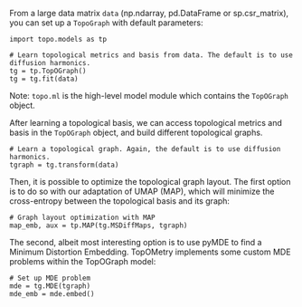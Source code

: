 
From a large data matrix ``data`` (np.ndarray, pd.DataFrame or sp.csr_matrix), you can set up a ``TopoGraph`` with default parameters: 

```
import topo.models as tp
   
# Learn topological metrics and basis from data. The default is to use diffusion harmonics.
tg = tp.TopOGraph()
tg = tg.fit(data)
```

Note: `topo.ml` is the high-level model module which contains the `TopOGraph` object.

After learning a topological basis, we can access topological metrics and basis in the ``TopOGraph`` object, and build different
topological graphs. 

```
# Learn a topological graph. Again, the default is to use diffusion harmonics.
tgraph = tg.transform(data) 
```

Then, it is possible to optimize the topological graph layout. The first option is to do so with
our adaptation of UMAP (MAP), which will minimize the cross-entropy between the topological basis
and its graph:

```
# Graph layout optimization with MAP
map_emb, aux = tp.MAP(tg.MSDiffMaps, tgraph)
```

The second, albeit most interesting option is to use pyMDE to find a Minimum Distortion Embedding. TopOMetry implements some
custom MDE problems within the TopOGraph model:

```
# Set up MDE problem
mde = tg.MDE(tgraph)
mde_emb = mde.embed()
```
